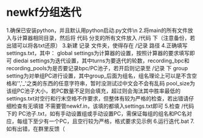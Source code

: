 # newkf分组迭代
1.确保已安装python，并且默认用python启动.py文件\n
2.将main的所有文件放入与计算器相同目录，然后将 代码 分支的所有文件放入 /代码 下（注意备份，若出错可以将各txt还原）
3.新建 记录 文件夹，使得存在 /记录 路径
4.正确填写settings.txt，其中：
global settings为计算器的设置，按照计算器的要求填写即可
diedai settings为迭代设置，其中turns为要迭代的轮数，recording_bpc和recording_pools为是否要记录bpc/PC池子，若开启则记录至 /记录 下
group setting为对单组PC进行设置，其中group_后面为组名，组名理论上可以是不含空格和'\','_'之类的东西的任意字符串，暂时没测试过中文会不会有乱码
pool_size为该组PC池子大小，若PC数量不足则会填充，超过则会淘汰其中胜率最低的
settings.txt对空行和行末空格不作要求，但整体有较为严格的检查，若出错请仔细检查有无填错
不需要管newkf.in，该填的都填入settings.txt即可
5.检查 /代码 下的 PC池子.txt，如有手动设置组或手动设置PC，需保证每组的组名和PC名对应，每组下至少有一个PC，且空行较为严格，格式要求见示例
6.运行迭代.bat
7.如有出错，在群里反馈（
